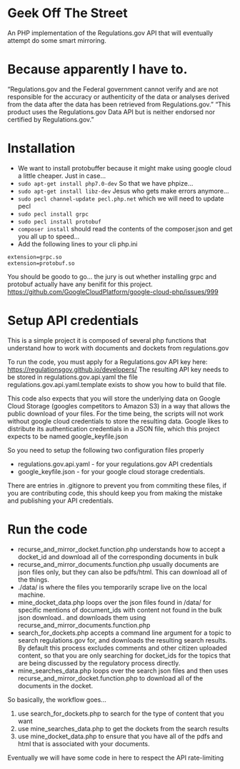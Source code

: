 # Geek Off The Street
An PHP implementation of the Regulations.gov API that will eventually attempt do some smart mirroring.


Because apparently I have to.
===============================

“Regulations.gov and the Federal government cannot verify and are not responsible for the accuracy or authenticity of the data or analyses derived from the data after the data has been retrieved from Regulations.gov.” 
“This product uses the Regulations.gov Data API but is neither endorsed nor certified by Regulations.gov.”


Installation
================

* We want to install protobuffer because it might make using google cloud a little cheaper. Just in case...
* `sudo apt-get install php7.0-dev` So that we have phpize...
* `sudo apt-get install libz-dev` Jesus who gets make errors anymore...
* `sudo pecl channel-update pecl.php.net` which we will need to update pecl
* `sudo pecl install grpc`
* `sudo pecl install protobuf` 
* `composer install` should read the contents of the composer.json and get you all up to speed...
* Add the following lines to your cli php.ini
```
extension=grpc.so
extension=protobuf.so
```

You should be goodo to go... the jury is out whether installing grpc and protobuf actually have any benifit for this project.
https://github.com/GoogleCloudPlatform/google-cloud-php/issues/999

Setup API credentials
=============
This is a simple project it is composed of several php functions that understand how to work with documents and dockets from regulations.gov

To run the code, you must apply for a Regulations.gov API key here: https://regulationsgov.github.io/developers/
The resulting API key needs to be stored in regulations.gov.api.yaml the file regulations.gov.api.yaml.template exists to show you how to build that file. 

This code also expects that you will store the underlying data on Google Cloud Storage (googles competitors to Amazon S3) in a way that allows the public download 
of your files. For the time being, the scripts will not work without google cloud credentials to store the resulting data. 
Google likes to distribute its authentication credentials in a JSON file, which this project expects to be named google_keyfile.json

So you need to setup the following two configuration files properly

* regulations.gov.api.yaml - for your regulations.gov API credentials
* google_keyfile.json - for your google cloud storage credentials. 

There are entries in .gitignore to prevent you from commiting these files, if you are contributing code, this should keep you from 
making the mistake and publishing your API credentials. 


Run the code
================


* recurse_and_mirror_docket.function.php understands how to accept a docket_id and download all of the corresponding documents in bulk
* recurse_and_mirror_documents.function.php usually documents are json files only, but they can also be pdfs/html. This can download all of the things.
* ./data/ is where the files you temporarily scrape live on the local machine. 
*  mine_docket_data.php loops over the json files found in /data/ for specific mentions of document_ids with content not found in the bulk json download.. and downloads them using recurse_and_mirror_documents.function.php
* search_for_dockets.php accepts a command line argument for a topic to search regulations.gov for, and downloads the resulting search results. By default this process excludes comments and other citizen uploaded content, so that you are only searching for docket_ids for the topics that are being discussed by the regulatory process directly. 
* mine_searches_data.php loops over the search json files and then uses recurse_and_mirror_docket.function.php to download all of the documents in the docket. 

So basically, the workflow goes... 
1. use search_for_dockets.php to search for the type of content that you want
2. use mine_searches_data.php to get the dockets from the search results
3. use mine_docket_data.php to ensure that you have all of the pdfs and html that is associated with your documents.

Eventually we will have some code in here to respect the API rate-limiting



